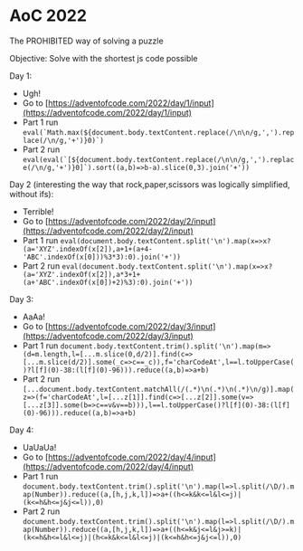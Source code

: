 # AoC 2022

The PROHIBITED way of solving a puzzle

Objective: Solve with the shortest js code possible

Day 1:
- Ugh!
- Go to [https://adventofcode.com/2022/day/1/input](https://adventofcode.com/2022/day/1/input)
- Part 1 run ```eval(`Math.max(${document.body.textContent.replace(/\n\n/g,',').replace(/\n/g,'+')}0)`)```
- Part 2 run ```eval(eval(`[${document.body.textContent.replace(/\n\n/g,',').replace(/\n/g,'+')}0]`).sort((a,b)=>b-a).slice(0,3).join('+'))```

Day 2 (interesting the way that rock,paper,scissors was logically simplified, without ifs):
- Terrible!
- Go to [https://adventofcode.com/2022/day/2/input](https://adventofcode.com/2022/day/2/input)
- Part 1 run ```eval(document.body.textContent.split('\n').map(x=>x?(a='XYZ'.indexOf(x[2]),a+1+(a+4-'ABC'.indexOf(x[0]))%3*3):0).join('+'))```
- Part 2 run ```eval(document.body.textContent.split('\n').map(x=>x?(a='XYZ'.indexOf(x[2]),a*3+1+(a+'ABC'.indexOf(x[0])+2)%3):0).join('+'))```

Day 3:
- AaAa!
- Go to [https://adventofcode.com/2022/day/3/input](https://adventofcode.com/2022/day/3/input)
- Part 1 run ```document.body.textContent.trim().split('\n').map(m=>(d=m.length,l=[...m.slice(0,d/2)].find(c=>[...m.slice(d/2)].some(_c=>c==_c)),f='charCodeAt',l==l.toUpperCase()?l[f](0)-38:(l[f](0)-96))).reduce((a,b)=>a+b)```
- Part 2 run ```[...document.body.textContent.matchAll(/(.*)\n(.*)\n(.*)\n/g)].map(z=>(f='charCodeAt',l=[...z[1]].find(c=>[...z[2]].some(v=>[...z[3]].some(b=>c==v&v==b))),l==l.toUpperCase()?l[f](0)-38:(l[f](0)-96))).reduce((a,b)=>a+b)```

Day 4:
- UaUaUa!
- Go to [https://adventofcode.com/2022/day/4/input](https://adventofcode.com/2022/day/4/input)
- Part 1 run ```document.body.textContent.trim().split('\n').map(l=>l.split(/\D/).map(Number)).reduce((a,[h,j,k,l])=>a+((h<=k&k<=l&l<=j)|(k<=h&h<=j&j<=l)),0)```
- Part 2 run ```document.body.textContent.trim().split('\n').map(l=>l.split(/\D/).map(Number)).reduce((a,[h,j,k,l])=>a+((h<=k&j<=l&j>=k)|(k<=h&h<=l&l<=j)|(h<=k&k<=l&l<=j)|(k<=h&h<=j&j<=l)),0)```
